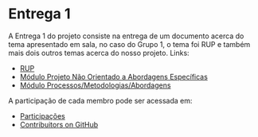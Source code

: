 # Entrega 1

A Entrega 1 do projeto consiste na entrega de um documento acerca do tema apresentado em sala, no caso do Grupo 1, o tema foi RUP e também mais dois outros temas acerca do nosso projeto. Links:

- [RUP](ApresentacaoDeGrupo.md)
- [Módulo Projeto Não Orientado a Abordagens Específicas](DesignSprint.md)
- [Módulo Processos/Metodologias/Abordagens](BPMN.md)

A participação de cada membro pode ser acessada em:

- [Participações](Participacoes.md)
- [Contribuitors on GitHub](https://github.com/UnBArqDsw2023-2/2023.2_G1_ProjetoAmazon/graphs/contributors)